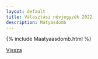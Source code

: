 ```yaml
---
layout: default
title: Választási névjegyzék 2022
description: Mátyásdomb
---
```


{% include Maatyaasdomb.html %}

[Vissza](./)